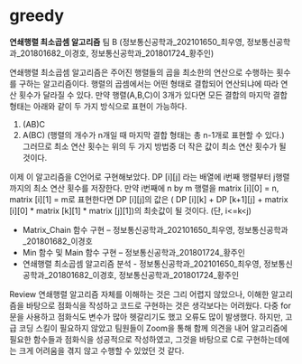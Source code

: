 # greedy

__연쇄행렬 최소곱셈 알고리즘__
팀 B (정보통신공학과_202101650_최우영, 정보통신공학과_201801682_이경호, 정보통신공학과_201801724_황주인)

연쇄행렬 최소곱셈 알고리즘은 주어진 행렬들의 곱을 최소한의 연산으로 수행하는 횟수를 구하는 알고리즘이다.
행렬의 곱셈에서는 어떤 형태로 결합되어 연산되냐에 따라 연산 횟수가 달라질 수 있다.
만약 행렬(A,B,C)이 3개가 있다면 모든 결합의 마지막 결합 형태는 아래와 같이 두 가지 방식으로 표현이 가능하다.
1. (AB)C
2. A(BC)
(행렬의 개수가 n개일 때 마지막 결합 형태는 총 n-1개로 표현할 수 있다.)
그러므로 최소 연산 횟수는 위의 두 가지 방법중 더 작은 값이 최소 연산 횟수가 될 것이다.

이제 이 알고리즘을 C언어로 구현해보았다. 
DP [i][j] 라는 배열에 i번째 행렬부터 j행렬까지의 최소 연산 횟수를 저장한다.
만약 i번째에 n by m 행렬을 matrix [i][0] = n, matrix [i][1] = m로 표현한다면
DP [i][j]의 값은 ( DP [i][k] + DP [k+1][j] + matrix [i][0] * matrix [k][1] * matrix [j][1])의 최솟값이 될 것이다. (단, i<=k<j)

* Matrix_Chain 함수 구현 – 정보통신공학과_202101650_최우영, 정보통신공학과_201801682_이경호
* Min 함수 및 Main 함수 구현 – 정보통신공학과_201801724_황주인
* 연쇄행렬 최소곱셈 알고리즘 분석 - 정보통신공학과_202101650_최우영, 정보통신공학과_201801682_이경호, 정보통신공학과_201801724_황주인

Review
연쇄행렬 알고리즘 자체를 이해하는 것은 그리 어렵지 않았으나, 이해한 알고리즘을 바탕으로 점화식을 작성하고 코드로 구현하는 것은 생각보다는 어려웠다.
다중 for문을 사용하고 점화식도 변수가 많아 헷갈리기도 했고 오류도 많이 발생했다.
하지만, 고급 코딩 스킬이 필요하지 않았고 팀원들이 Zoom을 통해 함께 의견을 내어 알고리즘에 필요한 함수들과 점화식을 성공적으로 작성하였고,
그것을 바탕으로 C로 구현하는데에는 크게 어려움을 겪지 않고 수행할 수 있었던 것 같다.


